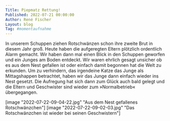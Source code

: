 ```yaml
---
Title: Piepmatz Rettung!
Published: 2022-07-21 00:00:00
Author: René Fischer
Layout: blog
Tag: #momentaufnahme
---
```

In unserem Schuppen ziehen Rotschwänzen schon ihre zweite Brut in diesem Jahr groß. Heute haben die aufgeregten Eltern plötzlich ordentlich Alarm gemacht. Wir haben dann mal einen Blick in den Schuppen geworfen und ein Junges am Boden entdeckt. Wir waren ehrlich gesagt unsicher ob es aus dem Nest gefallen ist oder einfach damit begonnen hat die Welt zu erkunden. Um zu verhindern, das irgendeine Katze das Junge als Mittagshappen betrachtet, haben wir das Junge dann einfach wieder ins Nest gesetzt. Die Aufregung hat sich dann zum Glück auch bald gelegt und die Eltern und Geschwister sind wieder zum »Normalbetrieb« übergegangen.

[image "2022-07-22-09-04-22.jpg" "Aus dem Nest gefallenes Rotschwänzchen"]
[image "2022-07-22-09-02-03.jpg" "Das Rotschwänzchen ist wieder bei seinen Geschwistern"]